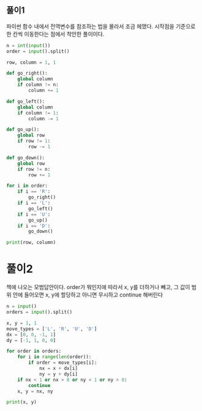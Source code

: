 ## 풀이1

파이썬 함수 내에서 전역변수를 참조하는 법을 몰라서 조금 헤맸다.
시작점을 기준으로 한 칸씩 이동한다는 점에서 착안한 풀이이다.
```python
n = int(input())
order = input().split()

row, column = 1, 1

def go_right():
	global column
	if column != n:
		column += 1

def go_left():
	global column
	if column != 1:
		column -= 1

def go_up():
	global row
	if row != 1:
		row -= 1

def go_down():
	global row
	if row != n:
		row += 1

for i in order:
	if i == 'R':
		go_right()
	if i == 'L':
		go_left()
	if i == 'U':
		go_up()
	if i == 'D':
		go_down()

print(row, column)
```

# 풀이2
책에 나오는 모범답안이다.
order가 뭐인지에 따라서 x, y를 더하거나 빼고, 그 값이 범위 안에 들어오면 x, y에 할당하고 아니면 무시하고 continue 해버린다
```python
n = input()
orders = input().split()

x, y = 1, 1
move_types = ['L', 'R', 'U', 'D']
dx = [0, 0, -1, 1]
dy = [-1, 1, 0, 0]

for order in orders:
	for i in range(len(order)):
		if order = move_types[i]:
			nx = x + dx[i]
			ny = y + dy[i]
	if nx < 1 or nx > 8 or ny < 1 or ny > 8:
		continue
	x, y = nx, ny

print(x, y)
```
